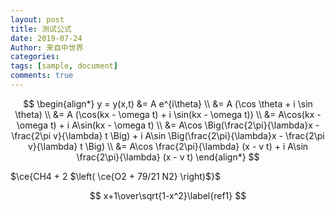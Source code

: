 ```yaml
---
layout: post
title: 测试公式
date: 2019-07-24
Author: 来自中世界
categories: 
tags: [sample, document]
comments: true
---
```

<!-- more -->
$$
\begin{align*}
y = y(x,t) &= A e^{i\theta} \\
&= A (\cos \theta + i \sin \theta) \\
&= A (\cos(kx - \omega t) + i \sin(kx - \omega t)) \\
&= A\cos(kx - \omega t) + i A\sin(kx - \omega t)  \\
&= A\cos \Big(\frac{2\pi}{\lambda}x - \frac{2\pi v}{\lambda} t \Big) + i A\sin \Big(\frac{2\pi}{\lambda}x - \frac{2\pi v}{\lambda} t \Big)  \\
&= A\cos \frac{2\pi}{\lambda} (x - v t) + i A\sin \frac{2\pi}{\lambda} (x - v t)
\end{align*}
$$


$\ce{CH4 + 2 $\left( \ce{O2 + 79/21 N2} \right)$}$


$$
x+1\over\sqrt{1-x^2}\label{ref1}
$$